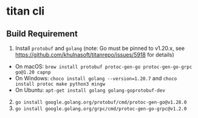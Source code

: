 # titan cli

## Build Requirement

1. Install `protobuf` and `golang` (note: Go must be pinned to v1.20.x, see https://github.com/khulnasoft/titanrepo/issues/5918 for details)

- On macOS: `brew install protobuf protoc-gen-go protoc-gen-go-grpc go@1.20 capnp`
- On Windows: `choco install golang --version=1.20.7` and `choco install protoc make python3 mingw`
- On Ubuntu: `apt-get install golang golang-goprotobuf-dev`

2. `go install google.golang.org/protobuf/cmd/protoc-gen-go@v1.28.0`
3. `go install google.golang.org/grpc/cmd/protoc-gen-go-grpc@v1.2.0`
